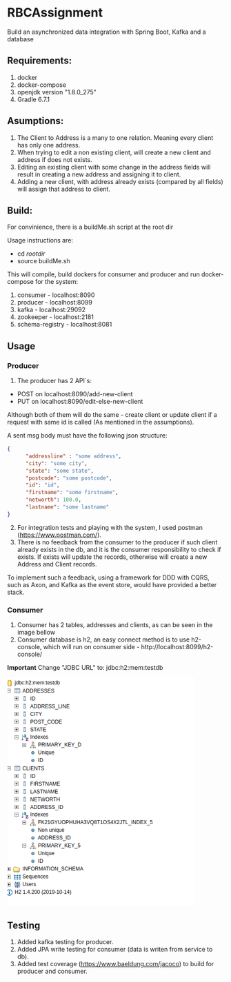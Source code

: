 # RBCAssignment
Build an asynchronized data integration with Spring Boot, Kafka and a database

## Requirements:
1. docker
2. docker-compose
3. openjdk version "1.8.0_275"
4. Gradle 6.7.1

## Asumptions:
  1. The Client to Address is a many to one relation. Meaning every client has only one address.
  2. When trying to edit a non existing client, will create a new client and address if does not exists.
  3. Editing an existing client with some change in the address fields will result in creating a new address and assigning it to client.
  4. Adding a new client, with address already exists (compared by all fields) will assign that address to client.

## Build:
  For convinience, there is a buildMe.sh script at the root dir
  
  Usage instructions are:
  * cd *rootdir*
  * source buildMe.sh
  
  This will compile, build dockers for consumer and producer and run docker-compose for the system:
  1. consumer - localhost:8090
  2. producer - localhost:8099
  3. kafka - localhost:29092
  4. zookeeper - localhost:2181
  5. schema-registry - localhost:8081
 
## Usage
### Producer
1. The producer has 2 API`s:
  * POST on localhost:8090/add-new-client
  * PUT on localhost:8090/edit-else-new-client
  
  Although both of them will do the same - create client or update client if a request with same id is called (As mentioned in the assumptions).
  
  A sent msg body must have the following json structure:
  ```json
  {
        "addressline" : "some address",
        "city": "some city",
        "state": "some state",
        "postcode": "some postcode",
        "id": "id",
        "firstname": "some firstname",
        "networth": 100.0,
        "lastname": "some lastname"
  }
  ```
  2. For integration tests and playing with the system, I used postman (https://www.postman.com/).
  3. There is no feedback from the consumer to the producer if such client already exists in the db, and it is the consumer responsibility to check if exists. If exists will update the records, otherwise will create a new Address and Client records.
  
  To implement such a feedback, using a framework for DDD with CQRS, such as Axon, and Kafka as the event store, would have provided a better stack.

### Consumer
1. Consumer has 2 tables, addresses and clients, as can be seen in the image bellow
2. Consumer database is h2, an easy connect method is to use h2-console, which will run on consumer side - http://localhost:8099/h2-console/

**Important** Change "JDBC URL" to: jdbc:h2:mem:testdb


![alt text](https://github.com/1level1/RBCAssignment/blob/main/consumerTables.png?raw=true)

## Testing
1. Added kafka testing for producer.
2. Added JPA write testing for consumer (data is writen from service to db).
3. Added test coverage (https://www.baeldung.com/jacoco) to build for producer and consumer.

